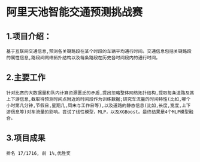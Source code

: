阿里天池智能交通预测挑战赛
======================================
1.项目介绍：
-----------------------------------
    基于互联网交通信息,预测各关键路段在某个时段的车辆平均通行时间。交通信息包括关键路段的属性信息,路段间网络拓扑结构以及每条路段在历史各时间段内的通行时间。
2.主要工作
-----------------------------------
    针对比赛的大数据量和队内计算资源匮乏的矛盾,提出忽略整体网络拓扑结构,提取每条道路及其上下游信息,截取待预测时间点附近的时间段作为训练数据;研究车流量的时间特性(比如,哪个小时第几分钟,节假日,星期几,周末与工作日等),以及道路的静态信息(比如,长度,宽度,上下游信息等)对车流量的影响。尝试了线性模型，MLP，以及XGBoost。最终结果是4个MLP模型融合。
3.项目成果
-----------------------------------
    排名 17/1716, 前 1%,优胜奖
